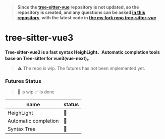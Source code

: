 > **Since the [tree-sitter-vue](https://github.com/ikatyang/tree-sitter-vue) repository is not updated, so the repository is created, and any questions can be asked [in this repository](https://github.com/xiaoxin-sky/tree-sitter-vue3/issues), with the latest code in [the my fork repo tree-sitter-vue](https://github.com/ikatyang/tree-sitter-vue)**

# tree-sitter-vue3

**Tree-sitter-vue3 is a fast syntax HeighLight、Automatic completion tools base on Tree-sitter for vue3(vue-next)。**

> ⚠️ The repo is wip. The futures has not been implemented yet.

### Futures Status

> 🚧 is  wip 
> ✅ is done

| name | status |
|------|--------|
|HeighLight|🚧|
|Automatic completion|🚧|
|Syntax Tree|🚧|

